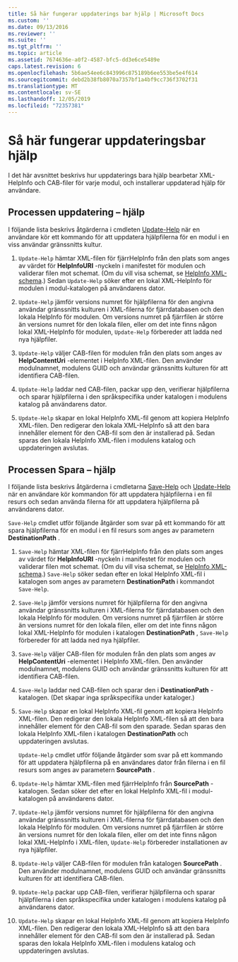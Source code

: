 ```yaml
---
title: Så här fungerar uppdaterings bar hjälp | Microsoft Docs
ms.custom: ''
ms.date: 09/13/2016
ms.reviewer: ''
ms.suite: ''
ms.tgt_pltfrm: ''
ms.topic: article
ms.assetid: 7674636e-a0f2-4587-bfc5-dd3e6ce5489e
caps.latest.revision: 6
ms.openlocfilehash: 5b6ae54ee6c843996c875189b6ee553be5e4f614
ms.sourcegitcommit: debd2b38fb8070a7357bf1a4bf9cc736f3702f31
ms.translationtype: MT
ms.contentlocale: sv-SE
ms.lasthandoff: 12/05/2019
ms.locfileid: "72357381"
---
```

# <a name="how-updatable-help-works"></a>Så här fungerar uppdateringsbar hjälp

I det här avsnittet beskrivs hur uppdaterings bara hjälp bearbetar XML-HelpInfo och CAB-filer för varje modul, och installerar uppdaterad hjälp för användare.

## <a name="the-update-help-process"></a>Processen uppdatering – hjälp

I följande lista beskrivs åtgärderna i cmdleten [Update-Help](/powershell/module/Microsoft.PowerShell.Core/Update-Help) när en användare kör ett kommando för att uppdatera hjälpfilerna för en modul i en viss användar gränssnitts kultur.

1. `Update-Help` hämtar XML-filen för fjärrHelpInfo från den plats som anges av värdet för **HelpInfoURI** -nyckeln i manifestet för modulen och validerar filen mot schemat. (Om du vill visa schemat, se [HelpInfo XML-schema](./helpinfo-xml-schema.md).) Sedan `Update-Help` söker efter en lokal XML-HelpInfo för modulen i modul-katalogen på användarens dator.

2. `Update-Help` jämför versions numret för hjälpfilerna för den angivna användar gränssnitts kulturen i XML-filerna för fjärrdatabasen och den lokala HelpInfo för modulen. Om versions numret på fjärrfilen är större än versions numret för den lokala filen, eller om det inte finns någon lokal XML-HelpInfo för modulen, `Update-Help` förbereder att ladda ned nya hjälpfiler.

3. `Update-Help` väljer CAB-filen för modulen från den plats som anges av **HelpContentUri** -elementet i HelpInfo XML-filen. Den använder modulnamnet, modulens GUID och användar gränssnitts kulturen för att identifiera CAB-filen.

4. `Update-Help` laddar ned CAB-filen, packar upp den, verifierar hjälpfilerna och sparar hjälpfilerna i den språkspecifika under katalogen i modulens katalog på användarens dator.

5. `Update-Help` skapar en lokal HelpInfo XML-fil genom att kopiera HelpInfo XML-filen. Den redigerar den lokala XML-HelpInfo så att den bara innehåller element för den CAB-fil som den är installerad på. Sedan sparas den lokala HelpInfo XML-filen i modulens katalog och uppdateringen avslutas.

## <a name="the-save-help-process"></a>Processen Spara – hjälp

I följande lista beskrivs åtgärderna i cmdletarna [Save-Help](/powershell/module/Microsoft.PowerShell.Core/Save-Help) och [Update-Help](/powershell/module/Microsoft.PowerShell.Core/Update-Help) när en användare kör kommandon för att uppdatera hjälpfilerna i en fil resurs och sedan använda filerna för att uppdatera hjälpfilerna på användarens dator.

`Save-Help` cmdlet utför följande åtgärder som svar på ett kommando för att spara hjälpfilerna för en modul i en fil resurs som anges av parametern **DestinationPath** .

1. `Save-Help` hämtar XML-filen för fjärrHelpInfo från den plats som anges av värdet för **HelpInfoURI** -nyckeln i manifestet för modulen och validerar filen mot schemat. (Om du vill visa schemat, se [HelpInfo XML-schema](./helpinfo-xml-schema.md).) `Save-Help` söker sedan efter en lokal HelpInfo XML-fil i katalogen som anges av parametern **DestinationPath** i kommandot `Save-Help`.

2. `Save-Help` jämför versions numret för hjälpfilerna för den angivna användar gränssnitts kulturen i XML-filerna för fjärrdatabasen och den lokala HelpInfo för modulen. Om versions numret på fjärrfilen är större än versions numret för den lokala filen, eller om det inte finns någon lokal XML-HelpInfo för modulen i katalogen **DestinationPath** , `Save-Help` förbereder för att ladda ned nya hjälpfiler.

3. `Save-Help` väljer CAB-filen för modulen från den plats som anges av **HelpContentUri** -elementet i HelpInfo XML-filen. Den använder modulnamnet, modulens GUID och användar gränssnitts kulturen för att identifiera CAB-filen.

4. `Save-Help` laddar ned CAB-filen och sparar den i **DestinationPath** -katalogen. (Det skapar inga språkspecifika under kataloger.)

5. `Save-Help` skapar en lokal HelpInfo XML-fil genom att kopiera HelpInfo XML-filen. Den redigerar den lokala HelpInfo XML-filen så att den bara innehåller element för den CAB-fil som den sparade. Sedan sparas den lokala HelpInfo XML-filen i katalogen **DestinationPath** och uppdateringen avslutas.

   `Update-Help` cmdlet utför följande åtgärder som svar på ett kommando för att uppdatera hjälpfilerna på en användares dator från filerna i en fil resurs som anges av parametern **SourcePath** .

1. `Update-Help` hämtar XML-filen med fjärrHelpInfo från **SourcePath** -katalogen. Sedan söker det efter en lokal HelpInfo XML-fil i modul-katalogen på användarens dator.

2. `Update-Help` jämför versions numret för hjälpfilerna för den angivna användar gränssnitts kulturen i XML-filerna för fjärrdatabasen och den lokala HelpInfo för modulen. Om versions numret på fjärrfilen är större än versions numret för den lokala filen, eller om det inte finns någon lokal XML-HelpInfo i XML-filen, `Update-Help` förbereder installationen av nya hjälpfiler.

3. `Update-Help` väljer CAB-filen för modulen från katalogen **SourcePath** . Den använder modulnamnet, modulens GUID och användar gränssnitts kulturen för att identifiera CAB-filen.

4. `Update-Help` packar upp CAB-filen, verifierar hjälpfilerna och sparar hjälpfilerna i den språkspecifika under katalogen i modulens katalog på användarens dator.

5. `Update-Help` skapar en lokal HelpInfo XML-fil genom att kopiera HelpInfo XML-filen. Den redigerar den lokala XML-HelpInfo så att den bara innehåller element för den CAB-fil som den är installerad på. Sedan sparas den lokala HelpInfo XML-filen i modulens katalog och uppdateringen avslutas.
